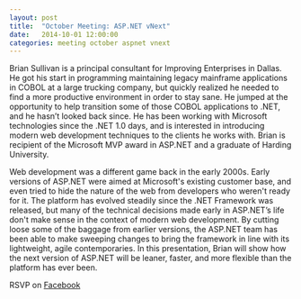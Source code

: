 ```yaml
---
layout: post
title:  "October Meeting: ASP.NET vNext"
date:   2014-10-01 12:00:00
categories: meeting october aspnet vnext
---
```

Brian Sullivan is a principal consultant for Improving Enterprises in Dallas. He got his start in programming maintaining legacy mainframe applications in COBOL at a large trucking company, but quickly realized he needed to find a more productive environment in order to stay sane. He jumped at the opportunity to help transition some of those COBOL applications to .NET, and he hasn’t looked back since. He has been working with Microsoft technologies since the .NET 1.0 days, and is interested in introducing modern web development techniques to the clients he works with. Brian is recipient of the Microsoft MVP award in ASP.NET and a graduate of Harding University.

Web development was a different game back in the early 2000s. Early versions of ASP.NET were aimed at Microsoft's existing customer base, and even tried to hide the nature of the web from developers who weren't ready for it. The platform has evolved steadily since the .NET Framework was released, but many of the technical decisions made early in ASP.NET’s life don't make sense in the context of modern web development. By cutting loose some of the baggage from earlier versions, the ASP.NET team has been able to make sweeping changes to bring the framework in line with its lightweight, agile contemporaries. In this presentation, Brian will show how the next version of ASP.NET will be leaner, faster, and more flexible than the platform has ever been.

RSVP on [Facebook](https://www.facebook.com/events/1492183807699795/)